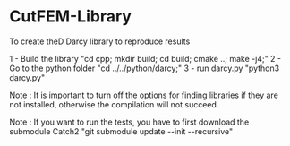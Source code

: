 # CutFEM-Library

To create theD Darcy library to reproduce results

1 - Build the library
"cd cpp; mkdir build; cd build; cmake ..; make -j4;"
2 - Go to the python folder
"cd ../../python/darcy;"
3 - run darcy.py
"python3 darcy.py"


Note : It is important to turn off the options for finding libraries if they are not installed, otherwise the compilation will not succeed.

Note : If you want to run the tests, you have to first download the submodule Catch2
"git submodule update --init --recursive"



